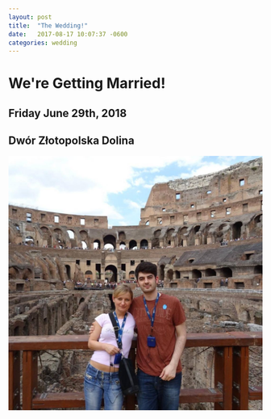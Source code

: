 ```yaml
---
layout: post
title:  "The Wedding!"
date:   2017-08-17 10:07:37 -0600
categories: wedding
---
```


We're Getting Married!
=====

Friday June 29th, 2018
----

Dwór Złotopolska Dolina
----

<a href="images/Justyna-Geo.jpg" title="Justyna and George">
    <img alt="Justyna and George" src="images/Justyna-Geo.jpg" style="width:600px">
 </a>
